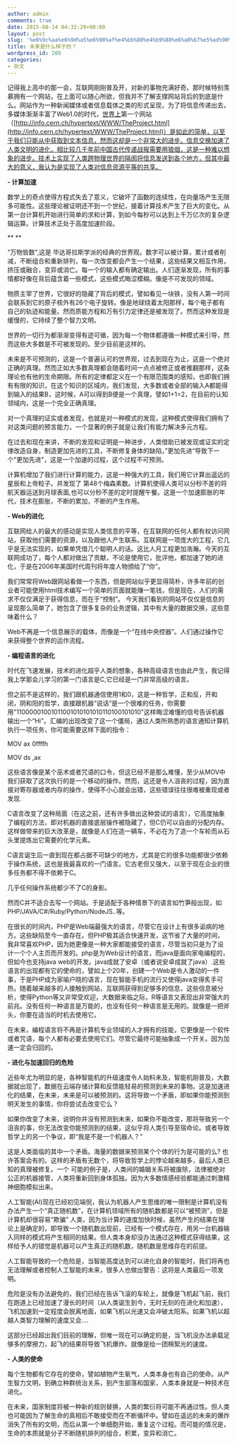 ```yaml
---
author: admin
comments: true
date: 2015-08-14 04:32:29+00:00
layout: post
slug: '%e6%9c%aa%e6%9d%a5%e6%98%af%e4%bb%80%e4%b9%88%e6%a0%b7%e5%ad%90%e7%9a%84%ef%bc%9f'
title: 未来是什么样子的？
wordpress_id: 209
categories:
- 杂文
---
```


记得我上高中的那一会，互联网刚刚普及开，对新的事物充满好奇。那时候特别羡慕拥有一个网站，在上面可以随心所欲，但我并不了解支撑网站背后的到底是什么。网站作为一种新闻媒体或者信息载体之类的形式呈现，为了将信息传递出去，多媒体渐渐丰富了Web1.0的时代，[世界上](http://info.cern.ch/hypertext/WWW/TheProject.html)第一个网站（[http://info.cern.ch/hypertext/WWW/TheProject.html](http://info.cern.ch/hypertext/WWW/TheProject.html)）是如此的简单，以至于我们只能从中获取到文本信息，然而这却是一个非常大的进步。信息交换加速了人类文明的进化，相比较几千年前中国古代传递战报需要用狼烟，这是一种难以想象的进步。技术上实现了人类跨物理世界的隔阂将信息发送到各个地方，但其中最大的意义，我认为是实现了人类对信息资源平等的共享。







**- 计算加速**










数学上的奇点使得方程式失去了意义，它破坏了函数的连续性，在向量场产生无限多可能性。这些理论被证明还不到一个世纪，接着计算技术产生了巨大的变化。从第一台计算机开始进行简单的求和计算，到如今每秒可以达到上千万亿次的复杂逻辑运算。计算技术正处于高度加速阶段。




**
**




“万物皆数",这是 毕达哥拉斯学派的经典的世界观。数字可以被计算，累计或者削减，不断组合和重新排列，每一次改变都会产生一个结果，这些结果又相互作用，挤压或融合，变异或消亡。每一个的输入都有确定输出。人们逐渐发现，所有的事情都好像在背后蕴含着一些模式，这些模式晦涩模糊。像是不可发现的领域。







物质主宰了世界，它很好的隐藏了背后的模式，譬如看见一块铁，没有人第一时间会联系到它的原子核外有26个电子旋转。像是地球绕着太阳那样，每个电子都有自己的轨迹和能量。然而质能方程和万有引力定律还是被发现了。然而这种发现是缓慢的，它持续了整个智力文明。




世界的一切行为都渐渐变得有迹可循，因为每一个物体都遵循一种模式来引导，然而这些大多数是不可被发现的。至少目前是这样的。




未来是不可预测的，这是一个普遍认可的世界观，过去到现在为止，这是一个绝对正确的真理。然而正如大多数真理都会随着时间一点点被修正或者推翻那样，这条理论也有他的生命期限。所有的定律都定义在一个有限范围类的感知，也即我们拥有有限的知识，在这个知识的区域内，我们发现，大多数或者全部的输入A都能得到输入的结果B，这时候，A可以得到B便是一个真理，譬如1+1=2，在目前的认知领域内，这是一个完全正确真理。







对一个真理的证实或者发现，也就是对一种模式的发现，这种模式使得我们拥有了对这类问题的预言能力，一个显著的例子就是让我们有能力解决多元方程。







在过去和现在来讲，不断的发现和证明是一种进步，人类借助已被发现或证实的定律改造自身，制造更加先进的工具，不断修复身体的缺陷，”更加先进“导致下一个"更加先进"，这是一个加速的过程，这个过程不可预测。




计算机增加了我们进行计算的能力，这是一种强大的工具，我们用它计算出遥远的星辰和上帝粒子。并发现了 第48个梅森素数。计算机使得人类可以分秒不差的将航天器运送到月球表面,也可以分秒不差的定时提醒午餐。这是一个加速膨胀的年代，技术在膨胀，不断的累加，不断的产生作用。










**- Web的进化**







互联网给人的最大的感动是实现人类信息的平等，在互联网的任何人都有权访问网站，获取他们需要的资源，以及跟他人产生联系。互联网是一项庞大的工程，它几乎是无法实现的，如果单凭借几个聪明人的话。这比人月工程更加浩瀚。今天的互联网成功了，每个人都对做出了贡献，不论是使用它，批评他，都加速了她的进化，于是在2006年美国时代周刊将年度人物颁给了“你”。







我们常常将Web跟网站看做一个东西，但是网站似乎更显得简朴，许多年前的创业者可能使用html技术编写一个简单的页面就能赚一笔钱，但是现在，人们的需求不仅仅满足于获得信息，而在于“控制”。 今天我们看到的网站不仅仅是信息的呈现那么简单了，她包含了很多复杂的业务逻辑，其中有大量的数据交换，这些意味着什么？







Web不再是一个信息展示的载体，而像是一个“在线中央控器”。人们通过操作它来获得整个世界的运作流程。







**- 编程语言的进化**







时代在飞速发展，技术的进化超乎人类的想象，各种高级语言也由此产生，我记得我上学那会儿学习的第一门语言是C,它已经是一门非常高级的语言。




但之前不是这样的，我们跟机器通信使用1和0，这是一种哲学，正和反，开和闭，阴和阳的哲学，直接跟机器“说话”是一个很难的任务，你需要用"11000001001011001010101010110100101010"这样晦涩难懂的信号告诉机器输出一个“Hi”。汇编的出现改变了这一个僵局，通过人类所熟悉的语言通知计算机执行一项任务，你可能需要这样下面的指令：







MOV ax 0ffffh




MOV ds ,ax







这些语言像是某个巫术或者咒语的口令，但这已经不是那么难懂，至少从MOV中我们获取了这次执行的是一个移动的操作。然而，这还是令人沮丧的过程，因为直接对寄存器或者内存的操作，使得不小心就会出错，这些错误往往很难被重现或者发现.




C语言改变了这种局面（在这之前，还有许多做出这种尝试的语言），它高度抽象了编程的方法，即对机器的直接底层操作被隐藏了，但C仍可以自由的分配内存。这样做带来的巨大改革是，就像是人们在造一辆车，不必在为了造一个车轮而从石头里提炼出它需要的化学元素。




C语言诞生后一直到现在都占据不可缺少的地方，尤其是它的很多功能都很少依赖于操作系统，这也是我最喜欢的一门语言。它古老但又强大，以至于现在企业的很多任务都不得不依赖于C。




几乎任何操作系统都少不了C的身影。







然而C并不适合去写一个网站。于是适配于各种情景下的语言如竹笋般出现，如PHP/JAVA/C#/Ruby/Python/NodeJS..等。




在很长的时间内，PHP是Web端最强大的语言，尽管它在设计上有很多诟病的地方。这些缺陷至今一直存在。但PHP极其适合快速开发，这节省了大量的时间，我非常喜欢PHP，因为她更像是一种大家都能接受的语言，尽管当初只是为了设计一个个人主页而开发的。php是为Web设计的语言，而java是面向家电编程的，但如今也支持java web的开发。java成就了安卓（或者说安卓成就了java）.这些语言的出现都有它的使命的，譬如上个20年，创建一个Web是令人激动的一件事，于是PHP成为家喻户晓的语言，现在智能手机的流行又使得java变得炙手可热，随着越来越多的人接触到网站，互联网获得到足够多的信息，这些信息被分析，使得Python等又非常受欢迎，大数据来临之际，R等语言又表现出非常强大的前兆。没有任何一种语言是万能的，也没有任何一种语言是无用的。就像是一把斧头，你要在适当的时机去使用它。




在未来，编程语言将不再是计算机专业领域的人才拥有的技能，它更像是一个软件或者咒语，每个人都有必要去使用它们。尽管它最终可能抽象成一个开关。因为加速一定会归回的。










**- 进化与加速回归的危险**







近些年尤为明显的是，各种智能机的升级速度令人始料未及，智能机刚普及，大数据就出现了，数据在云端存储计算和反馈能轻易的预测到未来的事物。这是加速进化的结果，在未来，未来是可以被预测的。这将导致一个矛盾，即如果你能预测到明天发生的事情，你将尝试去改变它么？




如果你改变了未来，说明你并没有预测到未来，如果你不能改变，那将导致另一个沮丧的事，你无法改变你能预测到的结果，这似乎将人类引导至宿命论。或者导致哲学上的另一个争议，即“我是不是一个机器人？”




这是人类面临的其中一个矛盾。海量的数据来预测某个个体的行为是可能的么? 也许答案会有的。这样的矛盾有无数个，将导致哲学上的悖论越来越多，最后人类已知的真理被修复。一个 可能的例子是，人类间的婚姻关系将被废除，法律被绝对公正的机器接管，人类将重新回到身体孤独。因为大多数情感经验都能通过刺激精神细胞模拟出来。







人工智能(AI)现在已经初见端倪，我认为机器人产生思维的唯一限制是计算机没有办法产生一个“真正随机数”，在计算机领域所有的随机数都是可以“被预测”，但是计算机却很容易“欺骗” 人类，因为当计算的速度加快时候，虽然产生的结果在理论上是确定的，即导致一个随机数出现前，已经有一个模式存在，用另一台机器输入同样的模式将产生相同的结果。但人类本身却没办法通过这种模式获得结果，这样给予人的错觉是机器可以产生真正的随机数，随机数是思维存在的前提。




人工智能导致的一个危险是，当智能高度达到可以进化自身的智能时，我们将再也无法理解或者控制人工智能的未来，很多人也做出警告：这将是人类最后一项发明。







危险是没有办法避免的，我们已经在告诉飞滚的车轮上，就像是飞机起飞前，我们在跑道上已经加速了漫长的时间（从人类诞生到今，无时无刻的在进化和加速），飞机加速到一定程度会脱离地面，如果飞机以光速又会冲破太阳系。如果飞机以超越人类智力理解的速度又会....







这部分已经超出我们目前的理解，但唯一现在可以确定的是，当飞机没办法承载足够多的摩擦力，起飞的结果将导致飞机爆炸。就像是给一团棉絮光的速度。
















**- 人类的使命**







每个生物都有它存在的使命，譬如植物产生氧气，人类本身也有自己的使命。从产生智力文明，到确立种群统治关系，到产生部落和国家，人类本身就是一种技术在进化。




在未来，国家制度将被一种新的规则替换，人类的繁衍将可能不再通过性。但人类也可能因为了解生命的真相后不敢接受而在不断循环中。譬如在遥远的未来的爆炸消失了所有的文明，而后从第一个单细胞开始，重复这个过程。而可能的情况是，生命的本质就是分子不断随机排列的组合，积累，变异和消亡。















